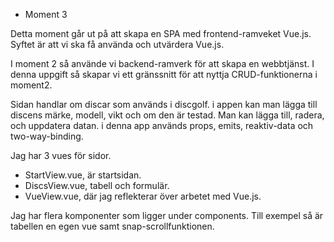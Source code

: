 * Moment 3

Detta moment går ut på att skapa en SPA med frontend-ramveket Vue.js. Syftet är att vi ska få använda och utvärdera Vue.js.

I moment 2 så använde vi backend-ramverk för att skapa en webbtjänst. I denna uppgift så skapar vi ett gränssnitt för att nyttja CRUD-funktionerna i moment2. 

Sidan handlar om discar som används i discgolf. i appen kan man lägga till discens märke, modell, vikt och om den är testad. Man kan lägga till, radera, och uppdatera datan. i denna app används props, emits, reaktiv-data och two-way-binding.

Jag har 3 vues för sidor.

- StartView.vue, är startsidan.
- DiscsView.vue, tabell och formulär.
- VueView.vue, där jag reflekterar över arbetet med Vue.js.

Jag har flera komponenter som ligger under components. 
Till exempel så är tabellen en egen vue samt snap-scrollfunktionen.
